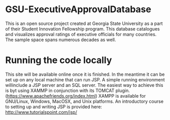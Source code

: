 # GSU-ExecutiveApprovalDatabase
This is an open source project created at Georgia State University as a part of their Student Innovation Fellowship program. This database catalogues and visualizes approval ratings of executive officials for many countries. The sample space spans numerous decades as well.

# Running the code locally
This site will be available online once it is finished. In the meantime it can be set up on any local machine that can run JSP.
A simple running environment willinclude a JSP server and an SQL server. The easiest way to achieve this is byt using XAMMP in conjunction with its TOMCAT plugin. (https://www.apachefriends.org/index.html) XAMPP is available for GNU/Linux, Windows, MacOSX, and Unix platforms. An introductory course to setting up and writing JSP is provided here:
http://www.tutorialspoint.com/jsp/
